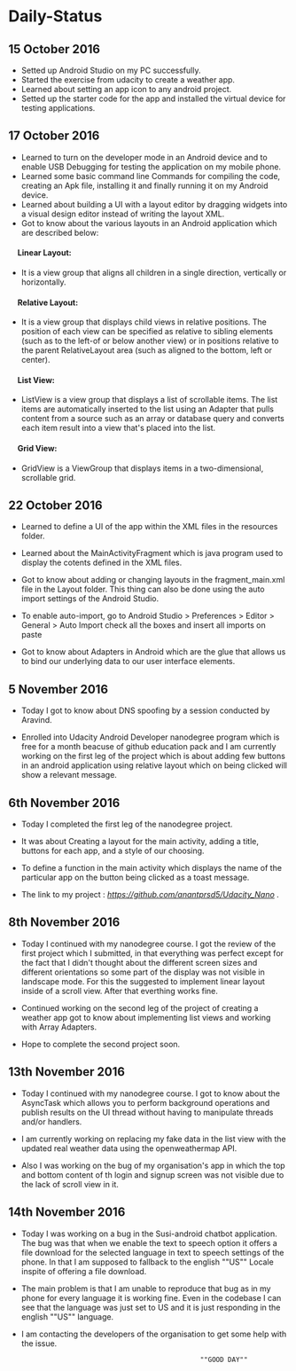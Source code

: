 # Daily-Status

## 15 October 2016

* Setted up Android Studio on my PC successfully.
* Started the exercise from udacity to create a weather app.
* Learned about setting an app icon to any android project.
* Setted up the starter code for the app and installed the virtual device for testing applications.

## 17 October 2016

* Learned to turn on the developer mode in an Android device and to enable USB Debugging for testing the application on my mobile phone.
* Learned some basic command line Commands for compiling the code, creating an Apk file, installing it and finally running it on my Android device.
* Learned about building a UI with a layout editor by dragging widgets into a visual design editor instead of writing the layout XML.
* Got to know about the various layouts in an Android application which are described below:

#### &nbsp;&nbsp;&nbsp;&nbsp; Linear Layout:
* It is a view group that aligns all children in a single direction, vertically or horizontally. 

#### &nbsp;&nbsp;&nbsp;&nbsp; Relative Layout:
* It is a view group that displays child views in relative positions. The position of each view can be specified as relative to sibling elements (such as to the left-of or below another view) or in positions relative to the parent RelativeLayout area (such as aligned to the bottom, left or center).

#### &nbsp;&nbsp;&nbsp;&nbsp; List View: 
* ListView is a view group that displays a list of scrollable items. The list items are automatically inserted to the list using an Adapter that pulls content from a source such as an array or database query and converts each item result into a view that's placed into the list.

#### &nbsp;&nbsp;&nbsp;&nbsp; Grid View:
* GridView is a ViewGroup that displays items in a two-dimensional, scrollable grid.

## 22 October 2016

* Learned to define a UI of the app within the XML files in the resources folder.

* Learned about the MainActivityFragment which is java program used to display the cotents defined in the XML files.

* Got to know about adding or changing layouts in the fragment_main.xml file in the Layout folder. This thing can also be done using the auto import settings of the Android Studio.

* To enable auto-import, go to Android Studio > Preferences > Editor > General > Auto Import check all the boxes and insert all imports on paste

* Got to know about Adapters in Android which are the glue that allows us to bind our underlying data to our user interface elements.

## 5 November 2016

* Today I got to know about DNS spoofing by a session conducted by Aravind.

* Enrolled into Udacity Android Developer nanodegree program which is free for a month beacuse of github education pack and I am currently working on the first leg of the project which is about adding few buttons in an android application using relative layout which on being clicked will show a relevant message.

## 6th November 2016

* Today I completed the first leg of the nanodegree project.

* It was about Creating a layout for the main activity, adding a title, buttons for each app, and a style of our choosing.

* To define a function in the main activity which displays the name of the particular app on the button being clicked as a toast message.

* The link to my project : _https://github.com/anantprsd5/Udacity_Nano_ .

## 8th November 2016

* Today I continued with my nanodegree course. I got the review of the first project which I submitted, in that everything was perfect except for the fact that I didn't thought about the different screen sizes and different orientations so some part of the display was not visible in landscape mode. For this the suggested to implement linear layout inside of a scroll view. After that everthing works fine.

* Continued working on the second leg of the project of creating a weather app got to know about implementing list views and working with Array Adapters.

* Hope to complete the second project soon.

## 13th November 2016

* Today I continued with my nanodegree course. I got to know about the AsyncTask which allows you to perform background operations and publish results on the UI thread without having to manipulate threads and/or handlers. 

* I am currently working on replacing my fake data in the list view with the updated real weather data using the openweathermap API.

* Also I was working on the bug of my organisation's app in which the top and bottom content of th login and signup screen was not visible due to the lack of scroll view in it.

## 14th November 2016

* Today I was working on a bug in the Susi-android chatbot application. The bug was that when we enable the text to speech option it offers a file download for the selected language in text to speech settings of the phone. In that I am supposed to fallback to the english ""US"" Locale inspite of offering a file download.

* The main problem is that I am unable to reproduce that bug as in my phone for every language it is working fine. Even in the codebase I can see that the language was just set to US and it is just responding in the english ""US"" language.

* I am contacting the developers of the organisation to get some help with the issue.

                                                   ""GOOD DAY""




